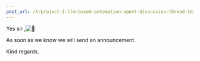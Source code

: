 ```yaml
---
post_url: /t/project-1-llm-based-automation-agent-discussion-thread-tds-jan-2025/164277/45
---
```

Yes sir ,![:saluting_face:](https://emoji.discourse-cdn.com/google/saluting_face.png?v=12 ":saluting_face:")

As soon as we know we will send an announcement.

Kind regards.